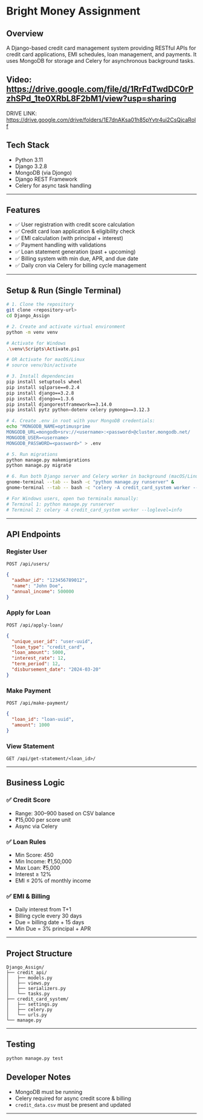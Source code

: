 # Bright Money Assignment

## Overview

A Django-based credit card management system providing RESTful APIs for credit card applications, EMI schedules, loan management, and payments. It uses MongoDB for storage and Celery for asynchronous background tasks.

## Video: https://drive.google.com/file/d/1RrFdTwdDC0rPzhSPd_1te0XRbL8F2bM1/view?usp=sharing

DRIVE LINK: https://drive.google.com/drive/folders/1E7dnAKsa01h85pYvtr4ui2CsQjcaRolf

## Tech Stack

- Python 3.11
- Django 3.2.8
- MongoDB (via Djongo)
- Django REST Framework
- Celery for async task handling

---

## Features

- ✅ User registration with credit score calculation
- ✅ Credit card loan application & eligibility check
- ✅ EMI calculation (with principal + interest)
- ✅ Payment handling with validations
- ✅ Loan statement generation (past + upcoming)
- ✅ Billing system with min due, APR, and due date
- ✅ Daily cron via Celery for billing cycle management

---

## Setup & Run (Single Terminal)

```bash
# 1. Clone the repository
git clone <repository-url>
cd Django_Assign

# 2. Create and activate virtual environment
python -m venv venv

# Activate for Windows
.\venv\Scripts\Activate.ps1

# OR Activate for macOS/Linux
# source venv/bin/activate

# 3. Install dependencies
pip install setuptools wheel
pip install sqlparse==0.2.4
pip install django==3.2.8
pip install djongo==1.3.6
pip install djangorestframework==3.14.0
pip install pytz python-dotenv celery pymongo==3.12.3

# 4. Create .env in root with your MongoDB credentials:
echo "MONGODB_NAME=optimusprime
MONGODB_URL=mongodb+srv://<username>:<password>@cluster.mongodb.net/
MONGODB_USER=<username>
MONGODB_PASSWORD=<password>" > .env

# 5. Run migrations
python manage.py makemigrations
python manage.py migrate

# 6. Run both Django server and Celery worker in background (macOS/Linux only):
gnome-terminal --tab -- bash -c "python manage.py runserver" &
gnome-terminal --tab -- bash -c "celery -A credit_card_system worker --loglevel=info" &

# For Windows users, open two terminals manually:
# Terminal 1: python manage.py runserver
# Terminal 2: celery -A credit_card_system worker --loglevel=info
```

---

## API Endpoints

### Register User

`POST /api/users/`

```json
{
  "aadhar_id": "123456789012",
  "name": "John Doe",
  "annual_income": 500000
}
```

### Apply for Loan

`POST /api/apply-loan/`

```json
{
  "unique_user_id": "user-uuid",
  "loan_type": "credit_card",
  "loan_amount": 5000,
  "interest_rate": 12,
  "term_period": 12,
  "disbursement_date": "2024-03-20"
}
```

### Make Payment

`POST /api/make-payment/`

```json
{
  "loan_id": "loan-uuid",
  "amount": 1000
}
```

### View Statement

`GET /api/get-statement/<loan_id>/`

---

## Business Logic

### ✅ Credit Score

- Range: 300–900 based on CSV balance
- ₹15,000 per score unit
- Async via Celery

### ✅ Loan Rules

- Min Score: 450
- Min Income: ₹1,50,000
- Max Loan: ₹5,000
- Interest ≥ 12%
- EMI ≤ 20% of monthly income

### ✅ EMI & Billing

- Daily interest from T+1
- Billing cycle every 30 days
- Due = billing date + 15 days
- Min Due = 3% principal + APR

---

## Project Structure

```
Django_Assign/
├── credit_api/
│   ├── models.py
│   ├── views.py
│   ├── serializers.py
│   └── tasks.py
├── credit_card_system/
│   ├── settings.py
│   ├── celery.py
│   └── urls.py
└── manage.py
```

---

## Testing

```bash
python manage.py test
```

## Developer Notes

- MongoDB must be running
- Celery required for async credit score & billing
- `credit_data.csv` must be present and updated

---


